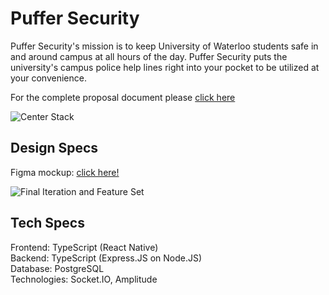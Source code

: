 # Puffer Security
Puffer Security's mission is to keep University of Waterloo students safe in and around campus at all hours of the day. Puffer Security puts the university's campus police help lines right into your pocket to be utilized at your convenience. 

For the complete proposal document please [click here](https://drive.google.com/file/d/1VBAOvM2XsY37uyldiCx6tNF1pbmkFoRf/view?usp=sharing)

![Center Stack](https://user-images.githubusercontent.com/46568041/192081984-1a26f4d7-e605-4504-9fe6-9a449d3439cd.png)

## Design Specs
Figma mockup: [click here!](https://www.figma.com/proto/rBQntVVH5wc0T0ZY3F5LL1/Puffer-Security?node-id=121%3A311&scaling=scale-down&page-id=121%3A216&starting-point-node-id=121%3A311)

![Final Iteration and Feature Set](https://user-images.githubusercontent.com/46568041/192081690-1e3638c0-51c4-42a8-9673-e4febe394880.png)

## Tech Specs 
Frontend: TypeScript (React Native) <br>
Backend: TypeScript (Express.JS on Node.JS) <br>
Database: PostgreSQL <br>
Technologies: Socket.IO, Amplitude <br>
